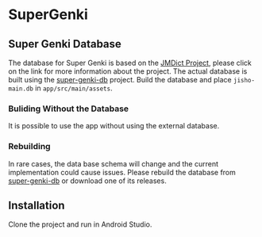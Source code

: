 # SuperGenki

## Super Genki Database
The database for Super Genki is based on the [JMDict Project](http://edrdg.org/jmdict/j_jmdict.html), please click on the link for more information about the project.
The actual database is built using the [super-genki-db](https://github.com/Xsixteen/super-genki-db) project.
Build the database and place `jisho-main.db` in `app/src/main/assets`.

### Buliding Without the Database
It is possible to use the app without using the external database.

### Rebuilding
In rare cases, the data base schema will change and the current implementation could cause issues.
Please rebuild the database from [super-genki-db](https://github.com/Xsixteen/super-genki-db) or download one of its releases.

## Installation
Clone the project and run in Android Studio.

